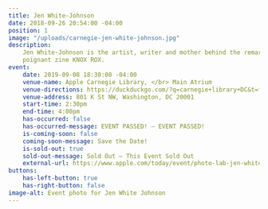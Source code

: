 ```yaml
---
title: Jen White-Johnson
date: 2018-09-26 20:54:00 -04:00
position: 1
image: "/uploads/carnegie-jen-white-johnson.jpg"
description:
    Jen White-Johnson is the artist, writer and mother behind the remarkably
    poignant zine KNOX ROX.
event:
    date: 2019-09-08 18:30:00 -04:00
    venue-name: Apple Carnegie Library, </br> Main Atrium
    venue-directions: https://duckduckgo.com/?q=carnegie+library+DC&t=ffab&ia=web&iaxm=maps&iai=apple-carnegie-library-washington
    venue-address: 801 K St NW, Washington, DC 20001
    start-time: 2:30pm
    end-time: 4:00pm
    has-occurred: false
    has-occurred-message: EVENT PASSED! — EVENT PASSED!
    is-coming-soon: false
    coming-soon-message: Save the Date!
    is-sold-out: true
    sold-out-message: Sold Out — This Event Sold Out
    external-url: https://www.apple.com/today/event/photo-lab-jen-white-090819/6569989226447144557/?sn=R516
buttons:
    has-left-button: true
    has-right-button: false
image-alt: Event photo for Jen White Johnson
---
```

